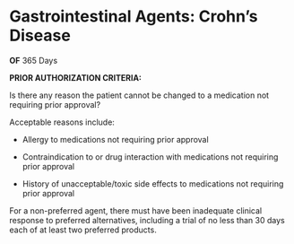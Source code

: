 # Gastrointestinal Agents: Crohn’s Disease

**OF**   365 Days

**PRIOR AUTHORIZATION CRITERIA:**

Is there any reason the patient cannot be changed to a medication not requiring prior approval?

Acceptable reasons include:

- Allergy to medications not requiring prior approval

- Contraindication to or drug interaction with medications not requiring prior approval

- History of unacceptable/toxic side effects to medications not requiring prior approval

For a non-preferred agent, there must have been inadequate clinical response to preferred alternatives, including a trial of no less than 30 days each of at least two preferred products.

